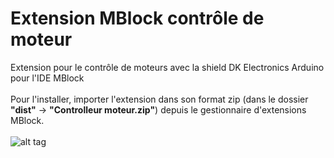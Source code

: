# Extension MBlock contrôle de moteur
Extension pour le contrôle de moteurs avec la shield DK Electronics Arduino pour l'IDE MBlock
<br /><br />
Pour l'installer, importer l'extension dans son format zip (dans le dossier <strong>"dist"</strong> -> <strong>"Controlleur moteur.zip"</strong>) depuis le gestionnaire d'extensions MBlock.
<br /><br />
![alt tag](https://github.com/paulcoiffier/mblock_motor_extension/blob/master/screenshot.png)
